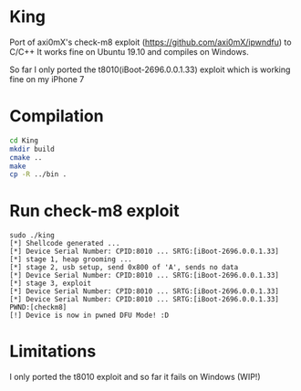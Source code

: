 # King

Port of axi0mX's check-m8 exploit (<https://github.com/axi0mX/ipwndfu>) to C/C++
It works fine on Ubuntu 19.10 and compiles on Windows.

So far I only ported the t8010(iBoot-2696.0.0.1.33) exploit which is working fine on my iPhone 7


# Compilation

```bash
cd King
mkdir build
cmake ..
make
cp -R ../bin .
```

# Run check-m8 exploit
```
sudo ./king
[*] Shellcode generated ...
[*] Device Serial Number: CPID:8010 ... SRTG:[iBoot-2696.0.0.1.33]
[*] stage 1, heap grooming ...
[*] stage 2, usb setup, send 0x800 of 'A', sends no data
[*] Device Serial Number: CPID:8010 ... SRTG:[iBoot-2696.0.0.1.33]
[*] stage 3, exploit
[*] Device Serial Number: CPID:8010 ... SRTG:[iBoot-2696.0.0.1.33]
[*] Device Serial Number: CPID:8010 ... SRTG:[iBoot-2696.0.0.1.33] PWND:[checkm8]
[!] Device is now in pwned DFU Mode! :D
```

# Limitations

I only ported the t8010 exploit and so far it fails on Windows (WIP!)
